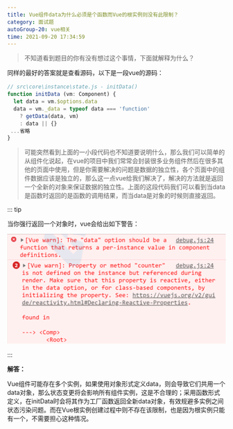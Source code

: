 ```yaml
---
title: Vue组件data为什么必须是个函数而Vue的根实例则没有此限制？
category: 面试题
autoGroup-20: vue相关
time: 2021-09-20 17:34:59
---
```


> 不知道看到题目的你有没有想过这个事情，下面就解释为什么？

同样的最好的答案就是查看源码，以下是一段vue的源码：

```javascript
// src\core\instance\state.js - initData()
function initData (vm: Component) {
  let data = vm.$options.data
  data = vm._data = typeof data === 'function'
    ? getData(data, vm)
    : data || {}
 ...省略
}
```

> 可能突然看到上面的一小段代码也不知道要说明什么，那么我们可以简单的从组件化说起，在vue的项目中我们常常会封装很多业务组件然后在很多其他的页面中使用，但是你需要解决的问题是数据的独立性，各个页面中的组件数据应该是独立的，那么这一点vue给我们解决了，解决的方法就是返回一个全新的对象来保证数据的独立性。上面的这段代码我们可以看到当data是函数时返回的是函数的调用结果，而当data是对象的时候则直接返回。

::: tip

当你强行返回一个对象时，vue会给出如下警告：

![image-20210920173314251](assets/image-20210920173314251.png)

:::

**解答：**

Vue组件可能存在多个实例，如果使用对象形式定义data，则会导致它们共用一个data对象，那么状态变更将会影响所有组件实例，这是不合理的；采用函数形式定义，在initData时会将其作为工厂函数返回全新data对象，有效规避多实例之间状态污染问题。而在Vue根实例创建过程中则不存在该限制，也是因为根实例只能有一个，不需要担心这种情况。

